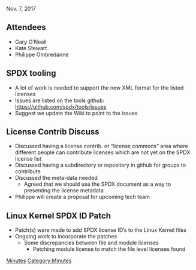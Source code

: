 Nov. 7, 2017

## Attendees

  - Gary O’Neall
  - Kate Stewart
  - Philippe Ombredanne

## SPDX tooling

  - A lot of work is needed to support the new XML format for the listed
    licenses
  - Issues are listed on the tools github:
    <https://github.com/spdx/tools/issues>
  - Suggest we update the Wiki to point to the issues

## License Contrib Discuss

  - Discussed having a license contrib. or “license commons” area where
    different people can contribute licenses which are not yet on the
    SPDX license list
  - Discussed having a subdirectory or repository in github for groups
    to contribute
  - Discussed the meta-data needed
      - Agreed that we should use the SPDX document as a way to
        presenting the license metadata
  - Philippe will create a proposal for upcoming tech team

## Linux Kernel SPDX ID Patch

  - Patch(s) were made to add SPDX license ID’s to the Linux Kernel
    files
  - Ongoing work to incorporate the patches
      - Some discrepancies between file and module licenses
          - Patching module license to match the file level licenses
            found

[Minutes](Category:Technical "wikilink")
[Category:Minutes](Category:Minutes "wikilink")
